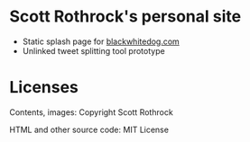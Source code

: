 # Scott Rothrock's personal site

 - Static splash page for [blackwhitedog.com](https://blackwhitedog.com)
 - Unlinked tweet splitting tool prototype

# Licenses

Contents, images: Copyright Scott Rothrock

HTML and other source code: MIT License
